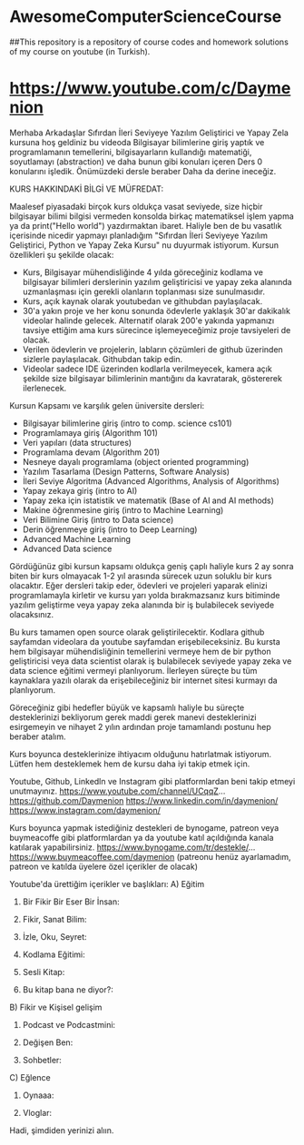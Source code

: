 # AwesomeComputerScienceCourse
##This repository is a repository of course codes and homework solutions of my course on youtube (in Turkish).

# https://www.youtube.com/c/Daymenion

Merhaba Arkadaşlar Sıfırdan İleri Seviyeye Yazılım Geliştirici ve Yapay Zela kursuna hoş geldiniz bu videoda Bilgisayar bilimlerine giriş yaptık ve programlamanın temellerini, bilgisayarların kullandığı matematiği, soyutlamayı (abstraction) ve daha bunun gibi konuları içeren Ders 0 konularını işledik. Önümüzdeki dersle beraber Daha da derine ineceğiz. 

KURS HAKKINDAKİ BİLGİ VE MÜFREDAT:

Maalesef piyasadaki birçok kurs oldukça vasat seviyede, size hiçbir bilgisayar bilimi bilgisi vermeden konsolda birkaç matematiksel işlem yapma ya da print("Hello world") yazdırmaktan ibaret. Haliyle ben de bu vasatlık içerisinde nicedir yapmayı planladığım "Sıfırdan İleri Seviyeye Yazılım Geliştirici, Python ve Yapay Zeka Kursu" nu duyurmak istiyorum. Kursun özellikleri şu şekilde olacak:

- Kurs, Bilgisayar mühendisliğinde 4 yılda göreceğiniz kodlama ve bilgisayar bilimleri derslerinin yazılım geliştiricisi ve yapay zeka alanında uzmanlaşması için gerekli olanların toplanması size sunulmasıdır.
- Kurs, açık kaynak olarak youtubedan ve githubdan paylaşılacak. 
- 30'a yakın proje ve her konu sonunda ödevlerle yaklaşık 30'ar dakikalık videolar halinde gelecek. Alternatif olarak 200'e yakında yapmanızı tavsiye ettiğim ama kurs sürecince işlemeyeceğimiz proje tavsiyeleri de olacak.
- Verilen ödevlerin ve projelerin, labların çözümleri de github üzerinden sizlerle paylaşılacak. Githubdan takip edin.
- Videolar sadece IDE üzerinden kodlarla verilmeyecek, kamera açık şekilde size bilgisayar bilimlerinin mantığını da kavratarak, göstererek ilerlenecek.

Kursun Kapsamı ve karşılık gelen üniversite dersleri:
- Bilgisayar bilimlerine giriş (intro to comp. science cs101)
- Programlamaya giriş (Algorithm 101)
- Veri yapıları (data structures)
- Programlama devam (Algorithm 201)
- Nesneye dayalı programlama (object oriented programming)
- Yazılım Tasarlama (Design Patterns, Software Analysis) 
- İleri Seviye Algoritma (Advanced Algorithms, Analysis of Algorithms)
- Yapay zekaya giriş (intro to AI)
- Yapay zeka için istatistik ve matematik (Base of AI and AI methods)
- Makine öğrenmesine giriş (intro to Machine Learning)
- Veri Bilimine Giriş (intro to Data science)
- Derin öğrenmeye giriş (intro to Deep Learning)
- Advanced Machine Learning
- Advanced Data science

Gördüğünüz gibi kursun kapsamı oldukça geniş çaplı haliyle kurs 2 ay sonra biten bir kurs olmayacak 1-2 yıl arasında sürecek uzun soluklu bir kurs olacaktır. Eğer dersleri takip eder, ödevleri ve projeleri yaparak elinizi programlamayla kirletir ve kursu yarı yolda bırakmazsanız kurs bitiminde yazılım geliştirme veya yapay zeka alanında bir iş bulabilecek seviyede olacaksınız.

Bu kurs tamamen open source olarak geliştirilecektir. Kodlara github sayfamdan videolara da youtube sayfamdan erişebileceksiniz. 
Bu kursta hem bilgisayar mühendisliğinin temellerini vermeye hem de bir python geliştiricisi veya data scientist olarak iş bulabilecek seviyede yapay zeka ve data science eğitimi vermeyi planlıyorum. İlerleyen süreçte bu tüm kaynaklara yazılı olarak da erişebileceğiniz bir internet sitesi kurmayı da planlıyorum.

Göreceğiniz gibi hedefler büyük ve kapsamlı haliyle bu süreçte desteklerinizi bekliyorum gerek maddi gerek manevi desteklerinizi esirgemeyin ve nihayet 2 yılın ardından proje tamamlandı postunu hep beraber atalım.

Kurs boyunca desteklerinize ihtiyacım olduğunu hatırlatmak istiyorum. Lütfen hem desteklemek hem de kursu daha iyi takip etmek için.

Youtube,  Github, Linkedln ve Instagram gibi platformlardan beni takip etmeyi unutmayınız.
https://www.youtube.com/channel/UCqqZ...
https://github.com/Daymenion
https://www.linkedin.com/in/daymenion/
https://www.instagram.com/daymenion/

Kurs boyunca yapmak istediğiniz destekleri de bynogame, patreon veya buymeacoffe gibi platformlardan ya da youtube katıl açıldığında kanala katılarak yapabilirsiniz. 
https://www.bynogame.com/tr/destekle/...
https://www.buymeacoffee.com/daymenion
(patreonu henüz ayarlamadım, patreon ve katılda üyelere özel içerikler de olacak)

Youtube'da ürettiğim içerikler ve başlıkları:
A) Eğitim
1) Bir Fikir Bir Eser Bir İnsan:  

2) Fikir, Sanat Bilim: 

3) İzle, Oku, Seyret:

4) Kodlama Eğitimi:

5) Sesli Kitap: 

6) Bu kitap bana ne diyor?: 

B) Fikir ve Kişisel gelişim
1) Podcast ve Podcastmini: 

2) Değişen Ben: 

3) Sohbetler: 

C) Eğlence
1) Oynaaa: 

2) Vloglar: 

Hadi, şimdiden yerinizi alıın.
